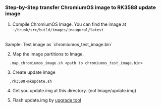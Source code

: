### Step-by-Step transfer ChromiumOS image to RK3588 update image

1. Compile ChromiumOS Image. You can find the image at `~/trunk/src/build/images/inaugural/latest` 
 <br>
 Sample: Test image as `chromiumos_test_image.bin`

2. Map the image partitions to Image.

```
  .map_chromiumos_image.sh <path to chromiumos_test_image.bin>
```

3. Create update image

```
  .rk3588-mkupdate.sh
```

4. Get you update.img at this directory. (not Image/update.img)

5. Flash update.img by [upgrade tool](./Linux_Upgrade_Tool)